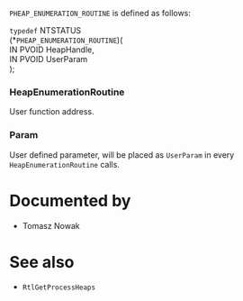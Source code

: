 `PHEAP_ENUMERATION_ROUTINE` is defined as follows:

`typedef` NTSTATUS \
(*`PHEAP_ENUMERATION_ROUTINE`)( \
		IN PVOID HeapHandle, \
		IN PVOID UserParam \
		);

### HeapEnumerationRoutine

User function address.

### Param

User defined parameter, will be placed as `UserParam` in every `HeapEnumerationRoutine` calls.

# Documented by

* Tomasz Nowak

# See also

* `RtlGetProcessHeaps`
